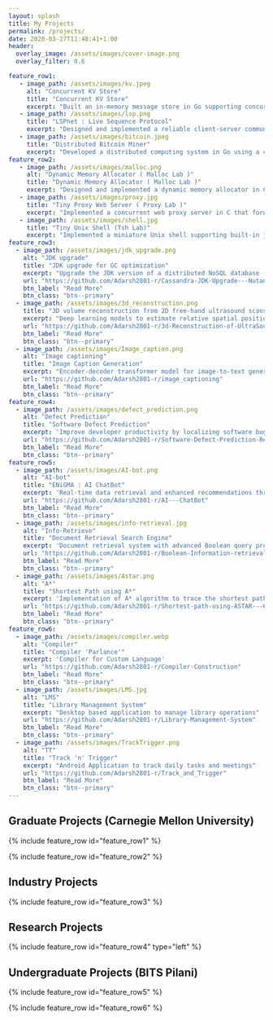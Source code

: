 ```yaml
---
layout: splash
title: My Projects
permalink: /projects/
date: 2020-03-27T11:48:41+1:00
header:
  overlay_image: /assets/images/cover-image.png
  overlay_filter: 0.6

feature_row1:
   - image_path: /assets/images/kv.jpeg
     alt: "Concurrent KV Store"
     title: "Concurrent KV Store"
     excerpt: "Built an in-memory message store in Go supporting concurrent CRUD operations across multiple clients using goroutines and channels to safely coordinate access"
   - image_path: /assets/images/lsp.png
     title: "LSPnet : Live Sequence Protocol"
     excerpt: "Designed and implemented a reliable client-server communication protocol over UDP with exactly-once, in-order message delivery, connection management, and checksum-based data integrity verification"
   - image_path: /assets/images/bitcoin.jpeg
     title: "Distributed Bitcoin Miner"
     excerpt: "Developed a distributed computing system in Go using a client–server–worker model with a Shortest Remaining Time Preemptive (SRTP) scheduler for fair and efficient task allocation. Implemented dynamic load balancing, chunk-based preemption, and fault-tolerant job reassignment to minimize mean response time and maximize worker utilization"
feature_row2:
   - image_path: /assets/images/malloc.png
     alt: "Dynamic Memory Allocator ( Malloc Lab )"
     title: "Dynamic Memory Allocator ( Malloc Lab )"
     excerpt: "Designed and implemented a dynamic memory allocator in C supporting malloc, calloc, realloc, and free operations. Optimized heap utilization to 73% with 8000 KOPS throughput using first-fit allocation and LIFO block management on segregated free lists."
   - image_path: /assets/images/proxy.jpg
     title: "Tiny Proxy Web Server ( Proxy Lab )"
     excerpt: "Implemented a concurrent web proxy server in C that forwards HTTP requests from clients to end servers and relays responses back, gaining hands-on experience with sockets, concurrency, and network programming."
   - image_path: /assets/images/shell.jpg
     title: "Tiny Unix Shell (Tsh Lab)"
     excerpt: "Implemented a miniature Unix shell supporting built-in job control (fg, bg, jobs, quit), execution of standard Linux commands, and Unix I/O redirection."
feature_row3:
  - image_path: /assets/images/jdk_upgrade.png
    alt: "JDK upgrade"
    title: "JDK upgrade for GC optimization"
    excerpt: "Upgrade the JDK version of a distributed NoSQL database - Apache Cassandra to optimize Java garbage collection"
    url: "https://github.com/Adarsh2801-r/Cassandra-JDK-Upgrade---Nutanix-Internship-Project-/blob/main/PS2%20report.pdf"
    btn_label: "Read More"
    btn_class: "btn--primary"
  - image_path: /assets/images/3d_reconstruction.png
    title: "3D volume reconstruction from 2D free-hand ultrasound scans"
    excerpt: "Deep learning models to estimate relative spatial position co-ordinates to re-construct 3D trajectory"
    url: "https://github.com/Adarsh2801-r/3d-Reconstruction-of-UltraSound-Scans"
    btn_label: "Read More"
    btn_class: "btn--primary"
  - image_path: /assets/images/Image_caption.png
    alt: "Image captioning"
    title: "Image Caption Generation"
    excerpt: "Encoder-decoder transformer model for image-to-text generation"
    url: "https://github.com/Adarsh2801-r/image_captioning"
    btn_label: "Read More"
    btn_class: "btn--primary"
feature_row4:
  - image_path: /assets/images/defect_prediction.png
    alt: "Defect Prediction"
    title: "Software Defect Prediction"
    excerpt: 'Improve developer productivity by localizing software bugs in large Java repositories using ML techniques'
    url: "https://github.com/Adarsh2801-r/Software-Defect-Prediction-Research"
    btn_label: "Read More"
    btn_class: "btn--primary"
feature_row5:
  - image_path: /assets/images/AI-bot.png
    alt: "AI-bot"
    title: "ENiGMA : AI ChatBot"
    excerpt: 'Real-time data retrieval and enhanced recommendations through keyword matching and intent recognition.'
    url: "https://github.com/Adarsh2801-r/AI---ChatBot"
    btn_label: "Read More"
    btn_class: "btn--primary"
  - image_path: /assets/images/info-retrieval.jpg
    alt: "Info-Retrieve"
    title: "Document Retrieval Search Engine"
    excerpt: 'Document retrieval system with advanced Boolean query processing, including support for wildcards and spelling correction.'
    url: "https://github.com/Adarsh2801-r/Boolean-Information-retrieval-model"
    btn_label: "Read More"
    btn_class: "btn--primary"
  - image_path: /assets/images/Astar.png
    alt: "A*"
    title: "Shortest Path using A*"
    excerpt: 'Implementation of A* algorithm to trace the shortest path between source and destination adresses on the map'
    url: "https://github.com/Adarsh2801-r/Shortest-path-using-ASTAR---GMAPS"
    btn_label: "Read More"
    btn_class: "btn--primary"
feature_row6:
  - image_path: /assets/images/compiler.webp
    alt: "Compiler"
    title: "Compiler 'Parlance'"
    excerpt: 'Compiler for Custom Language'
    url: "https://github.com/Adarsh2801-r/Compiler-Construction"
    btn_label: "Read More"
    btn_class: "btn--primary"
  - image_path: /assets/images/LMS.jpg
    alt: "LMS"
    title: "Library Management System"
    excerpt: "Desktop based application to manage library operations"
    url: "https://github.com/Adarsh2801-r/Library-Management-System"
    btn_label: "Read More"
    btn_class: "btn--primary"
  - image_path: /assets/images/TrackTrigger.png
    alt: "TT"
    title: "Track 'n' Trigger"
    excerpt: "Android Application to track daily tasks and meetings"
    url: "https://github.com/Adarsh2801-r/Track_and_Trigger"
    btn_label: "Read More"
    btn_class: "btn--primary"
---
```


<h2>Graduate Projects (Carnegie Mellon University) </h2>
{% include feature_row id="feature_row1" %}

{% include feature_row id="feature_row2" %}


<h2>Industry Projects</h2>
{% include feature_row id="feature_row3" %}

<h2>Research Projects</h2>
{% include feature_row id="feature_row4" type="left" %}

<h2>Undergraduate Projects (BITS Pilani) </h2>
{% include feature_row id="feature_row5" %}

{% include feature_row id="feature_row6" %} 